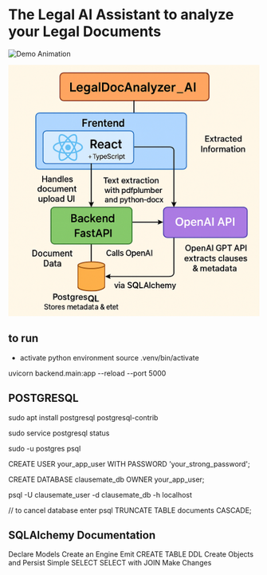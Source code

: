 # The Legal AI Assistant to analyze your Legal Documents

![Demo Animation](demo.gif)

<img src="architecture.png" alt="LegalDocAnalyzer_AI" width="600"/>


## to run

- activate python environment
source .venv/bin/activate

uvicorn backend.main:app --reload --port 5000

## POSTGRESQL
sudo apt install postgresql postgresql-contrib

sudo service postgresql status

sudo -u postgres psql

CREATE USER your_app_user WITH PASSWORD 'your_strong_password';

CREATE DATABASE clausemate_db OWNER your_app_user;

psql -U clausemate_user -d clausemate_db -h localhost

// to cancel database enter psql
TRUNCATE TABLE documents CASCADE;

## SQLAlchemy Documentation

Declare Models
Create an Engine
Emit CREATE TABLE DDL
Create Objects and Persist
Simple SELECT
SELECT with JOIN
Make Changes